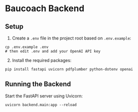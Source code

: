 # Baucoach Backend

## Setup

1. Create a `.env` file in the project root based on `.env.example`:

```
cp .env.example .env
# then edit .env and add your OpenAI API key
```

2. Install the required packages:

```
pip install fastapi uvicorn pdfplumber python-dotenv openai
```

## Running the Backend

Start the FastAPI server using Uvicorn:

```
uvicorn backend.main:app --reload
```
